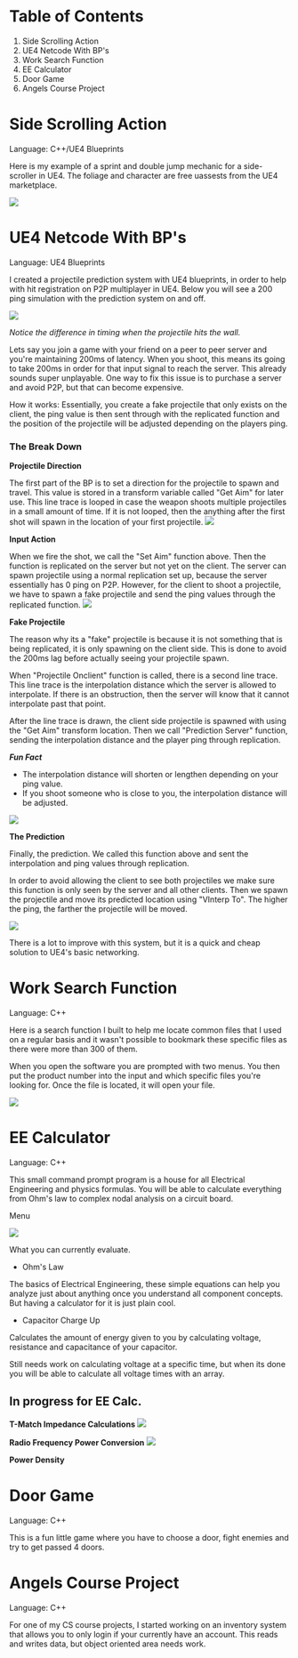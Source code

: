 ﻿# Table of Contents
1. Side Scrolling Action
2. UE4 Netcode With BP's
3. Work Search Function
4. EE Calculator
5. Door Game
6. Angels Course Project

# Side Scrolling Action
Language: C++/UE4 Blueprints

Here is my example of a sprint and double jump mechanic for a side-scroller in UE4. The foliage and character are free uassests from the UE4 marketplace.

![](pictures/sprint-doublejump.gif)

# UE4 Netcode With BP's
Language: UE4 Blueprints

I created a projectile prediction system with UE4 blueprints, in order to help with hit registration on P2P multiplayer in UE4. Below you will see a 200 ping simulation with the prediction system on and off. 



![](pictures/prediction.gif)

*Notice the difference in timing when the projectile hits the wall.*

Lets say you join a game with your friend on a peer to peer server and you're maintaining 200ms of latency. When you shoot, this means its going to take 200ms in order for that input signal to reach the server. This already sounds super unplayable. One way to fix this issue is to purchase a server and avoid P2P, but that can become expensive. 

How it works: Essentially, you create a fake projectile that only exists on the client, the ping value is then sent through with the replicated function and the position of the projectile will be adjusted depending on the players ping.

### The Break Down

**Projectile Direction**

The first part of the BP is to set a direction for the projectile to spawn and travel. This value is stored in a transform variable called "Get Aim" for later use. This line trace is looped in case the weapon shoots multiple projectiles in a small amount of time. If it is not looped, then the anything after the first shot will spawn in the location of your first projectile. 
![](pictures/setdirection.PNG)

**Input Action**

When we fire the shot, we call the "Set Aim" function above. Then the function is replicated on the server but not yet on the client. The server can spawn projectile using a normal replication set up, because the server essentially has 0 ping on P2P. However, for the client to shoot a projectile, we have to spawn a fake projectile and send the ping values through the replicated function.
![](pictures/inputrep.PNG)

**Fake Projectile**

The reason why its a "fake" projectile is because it is not something that is being replicated, it is only spawning on the client side. This is done to avoid the 200ms lag before actually seeing your projectile spawn.

When "Projectile Onclient" function is called, there is a second line trace. This line trace is the interpolation distance which the server is allowed to interpolate. If there is an obstruction, then the server will know that it cannot interpolate past that point.

After the line trace is drawn, the client side projectile is spawned with using the "Get Aim" transform location. Then we call "Prediction Server" function, sending the interpolation distance and the player ping through replication.


***Fun Fact***
* The interpolation distance will shorten or lengthen depending on your ping value.
* If you shoot someone who is close to you, the interpolation distance will be adjusted.

![](pictures/clientfunction.PNG)

**The Prediction**

Finally, the prediction. We called this function above and sent the interpolation and ping values through replication. 

In order to avoid allowing the client to see both projectiles we make sure this function is only seen by the server and all other clients. Then we spawn the projectile and move its predicted location using "VInterp To". The higher the ping, the farther the projectile will be moved.

![](pictures/moveprojectile.PNG)

There is a lot to improve with this system, but it is a quick and cheap solution to UE4's basic networking.

# Work Search Function
Language: C++

Here is a search function I built to help me locate common files that I used on a regular basis and it wasn't possible to bookmark these specific files as there were more than 300 of them. 

When you open the software you are prompted with two menus. You then put the product number into the input and which specific files you're looking for. Once the file is located, it will open your file. 

![](pictures/searchfunction.PNG)

# EE Calculator
Language: C++

This small command prompt program is a house for all Electrical Engineering and physics formulas. You will be able to calculate everything from Ohm's law to complex nodal analysis on a circuit board.

Menu

![](pictures/EE%20menu.PNG)

What you can currently evaluate.

  * Ohm's Law

The basics of Electrical Engineering, these simple equations can help you analyze just about anything once you understand all component concepts. But having a calculator for it is just plain cool.

  * Capacitor Charge Up

Calculates the amount of energy given to you by calculating voltage, resistance and capacitance of your capacitor.

Still needs work on calculating voltage at a specific time, but when its done you will be able to calculate all voltage times with an array.

## In progress for EE Calc.

**T-Match Impedance Calculations**
![](pictures/t-match.PNG)

**Radio Frequency Power Conversion**
![](pictures/RF-power-conv.PNG)

 **Power Density**



# Door Game
Language: C++

This is a fun little game where you have to choose a door, fight enemies and try to get passed 4 doors.


# Angels Course Project
Language: C++

For one of my CS course projects, I started working on an inventory system that allows you to only login if your currently have an account. This reads and writes data, but object oriented area needs work.

